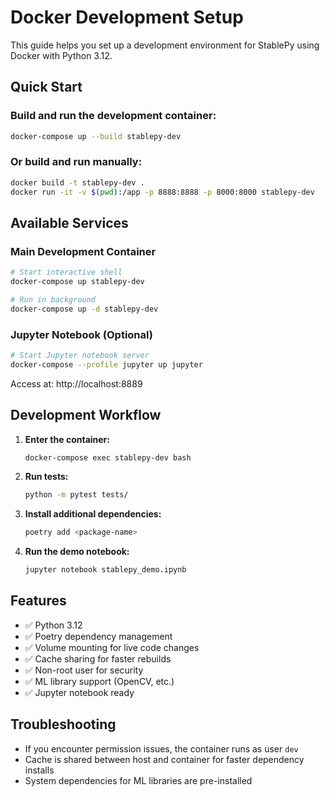 # Docker Development Setup

This guide helps you set up a development environment for StablePy using Docker with Python 3.12.

## Quick Start

### Build and run the development container:
```bash
docker-compose up --build stablepy-dev
```

### Or build and run manually:
```bash
docker build -t stablepy-dev .
docker run -it -v $(pwd):/app -p 8888:8888 -p 8000:8000 stablepy-dev
```

## Available Services

### Main Development Container
```bash
# Start interactive shell
docker-compose up stablepy-dev

# Run in background
docker-compose up -d stablepy-dev
```

### Jupyter Notebook (Optional)
```bash
# Start Jupyter notebook server
docker-compose --profile jupyter up jupyter
```
Access at: http://localhost:8889

## Development Workflow

1. **Enter the container:**
   ```bash
   docker-compose exec stablepy-dev bash
   ```

2. **Run tests:**
   ```bash
   python -m pytest tests/
   ```

3. **Install additional dependencies:**
   ```bash
   poetry add <package-name>
   ```

4. **Run the demo notebook:**
   ```bash
   jupyter notebook stablepy_demo.ipynb
   ```

## Features

- ✅ Python 3.12
- ✅ Poetry dependency management
- ✅ Volume mounting for live code changes
- ✅ Cache sharing for faster rebuilds
- ✅ Non-root user for security
- ✅ ML library support (OpenCV, etc.)
- ✅ Jupyter notebook ready

## Troubleshooting

- If you encounter permission issues, the container runs as user `dev`
- Cache is shared between host and container for faster dependency installs
- System dependencies for ML libraries are pre-installed 
